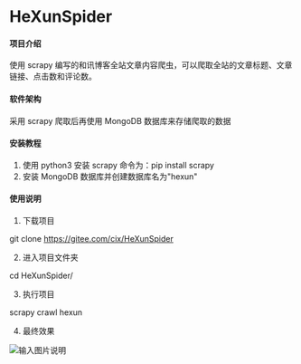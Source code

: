 # HeXunSpider

#### 项目介绍
使用 scrapy 编写的和讯博客全站文章内容爬虫，可以爬取全站的文章标题、文章链接、点击数和评论数。

#### 软件架构
采用 scrapy 爬取后再使用 MongoDB 数据库来存储爬取的数据


#### 安装教程

1. 使用 python3 安装 scrapy 命令为：pip install scrapy
2. 安装 MongoDB 数据库并创建数据库名为"hexun"

#### 使用说明

1. 下载项目

git clone https://gitee.com/cix/HeXunSpider

2. 进入项目文件夹

cd HeXunSpider/

3. 执行项目

scrapy crawl hexun

4. 最终效果

![输入图片说明](https://images.gitee.com/uploads/images/2018/0911/170557_616c0967_1577043.png "Snip20180911_18.png")